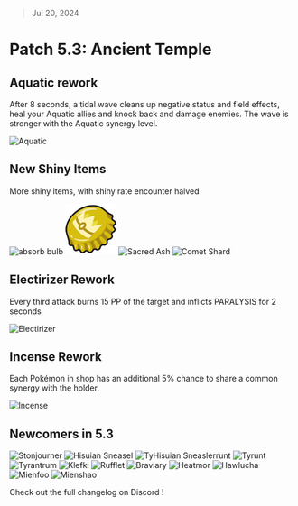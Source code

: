 > Jul 20, 2024

# Patch 5.3: Ancient Temple

## Aquatic rework

After 8 seconds, a tidal wave cleans up negative status and field effects, heal your Aquatic allies and knock back and damage enemies. The wave is stronger with the Aquatic synergy level.

![Aquatic](https://raw.githubusercontent.com/keldaanCommunity/pokemonAutoChess/3c11a620df1707e68b30743b29cf900c0dd0c87e/app/public/src/assets/types/AQUATIC.svg)

## New Shiny Items

More shiny items, with shiny rate encounter halved

![absorb bulb](https://raw.githubusercontent.com/keldaanCommunity/pokemonAutoChess/master/app/public/src/assets/item%7Btps%7D/ABSORB_BULB.png)
![Gold Bottle Cap](https://raw.githubusercontent.com/keldaanCommunity/pokemonAutoChess/master/app/public/src/assets/item%7Btps%7D/GOLD_BOTTLE_CAP.png)
![Sacred Ash](https://raw.githubusercontent.com/keldaanCommunity/pokemonAutoChess/master/app/public/src/assets/item%7Btps%7D/SACRED_ASH.png)
![Comet Shard](https://raw.githubusercontent.com/keldaanCommunity/pokemonAutoChess/master/app/public/src/assets/item%7Btps%7D/COMET_SHARD.png)

## Electirizer Rework

Every third attack burns 15 PP of the target and inflicts PARALYSIS for 2 seconds

![Electirizer](https://raw.githubusercontent.com/keldaanCommunity/pokemonAutoChess/master/app/public/src/assets/item%7Btps%7D/ELECTIRIZER.png)

## Incense Rework

Each Pokémon in shop has an additional 5% chance to share a common synergy with the holder.

![Incense](https://raw.githubusercontent.com/keldaanCommunity/pokemonAutoChess/master/app/public/src/assets/item%7Btps%7D/INCENSE.png)

## Newcomers in 5.3

![Stonjourner](https://raw.githubusercontent.com/PMDCollab/SpriteCollab/master/portrait/0874/Normal.png)
![Hisuian Sneasel](https://raw.githubusercontent.com/PMDCollab/SpriteCollab/master/portrait/0215/0001/Normal.png)
![TyHisuian Sneaslerrunt](https://raw.githubusercontent.com/PMDCollab/SpriteCollab/master/portrait/0903/Normal.png)
![Tyrunt](https://raw.githubusercontent.com/PMDCollab/SpriteCollab/master/portrait/0696/Normal.png)
![Tyrantrum](https://raw.githubusercontent.com/PMDCollab/SpriteCollab/master/portrait/0697/Normal.png)
![Klefki](https://raw.githubusercontent.com/PMDCollab/SpriteCollab/master/portrait/0707/Normal.png)
![Rufflet](https://raw.githubusercontent.com/PMDCollab/SpriteCollab/master/portrait/0627/Normal.png)
![Braviary](https://raw.githubusercontent.com/PMDCollab/SpriteCollab/master/portrait/0628/Normal.png)
![Heatmor](https://raw.githubusercontent.com/PMDCollab/SpriteCollab/master/portrait/0631/Normal.png)
![Hawlucha](https://raw.githubusercontent.com/PMDCollab/SpriteCollab/master/portrait/0701/Normal.png)
![Mienfoo](https://raw.githubusercontent.com/PMDCollab/SpriteCollab/master/portrait/0619/Normal.png)
![Mienshao](https://raw.githubusercontent.com/PMDCollab/SpriteCollab/master/portrait/0620/Normal.png)

Check out the full changelog on Discord !
